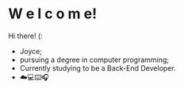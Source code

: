 # W e l c o m e! 
Hi there! (: 
- Joyce;
- pursuing a degree in computer programming; 
- Currently studying to be a Back-End Developer.
- ☁️💻⌨️🎧

